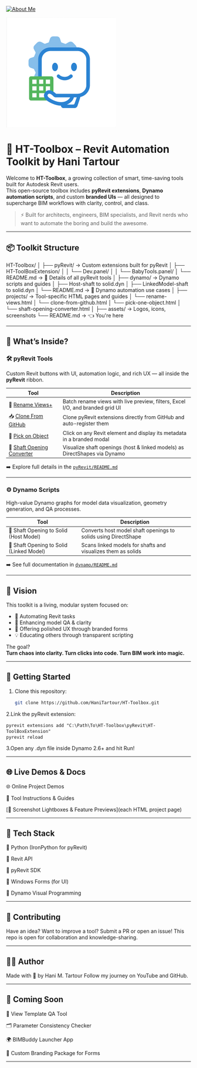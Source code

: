 [![About Me](https://img.shields.io/badge/About-Hani%20Tartour-orange?style=for-the-badge&logo=readthedocs)](https://hanitartour.github.io/about.html)

<p align="left">
  <img src="resources/BIMBuddy Logo-2d.png" width="300" alt="BIMBuddy Logo">




# 🧰 HT-Toolbox – Revit Automation Toolkit by Hani Tartour

Welcome to **HT-Toolbox**, a growing collection of smart, time-saving tools built for Autodesk Revit users.  
This open-source toolbox includes **pyRevit extensions**, **Dynamo automation scripts**, and custom **branded UIs** — all designed to supercharge BIM workflows with clarity, control, and class.  

> ⚡ Built for architects, engineers, BIM specialists, and Revit nerds who want to automate the boring and build the awesome.

---

## 📦 Toolkit Structure
HT-Toolbox/
│
├── pyRevit/ → Custom extensions built for pyRevit
│ ├── HT-ToolBoxExtension/
│ │ └── Dev.panel/
│ │ └── BabyTools.panel/
│ └── README.md → 🔗 Details of all pyRevit tools
│
├── dynamo/ → Dynamo scripts and guides
│ ├── Host-shaft to solid.dyn
│ ├── LinkedModel-shaft to solid.dyn
│ └── README.md → 🔗 Dynamo automation use cases
│
├── projects/ → Tool-specific HTML pages and guides
│ └── rename-views.html
│ └── clone-from-github.html
│ └── pick-one-object.html
│ └── shaft-opening-converter.html
│
├── assets/ → Logos, icons, screenshots
└── README.md → 👈 You're here


---

## 🧠 What’s Inside?

### 🛠 pyRevit Tools
Custom Revit buttons with UI, automation logic, and rich UX — all inside the **pyRevit** ribbon.

| Tool | Description |
|------|-------------|
| 🔄 [Rename Views+](projects/rename-views.html) | Batch rename views with live preview, filters, Excel I/O, and branded grid UI |
| 📥 [Clone From GitHub](projects/clone-from-github.html) | Clone pyRevit extensions directly from GitHub and auto-register them |
| 🎯 [Pick on Object](projects/pick-one-object.html) | Click on any Revit element and display its metadata in a branded modal |
| 🧱 [Shaft Opening Converter](projects/shaft-opening-converter.html) | Visualize shaft openings (host & linked models) as DirectShapes via Dynamo |

➡️ Explore full details in the [`pyRevit/README.md`](pyRevit/README.md)

---

### ⚙️ Dynamo Scripts

High-value Dynamo graphs for model data visualization, geometry generation, and QA processes.

| Tool | Description |
|------|-------------|
| 🧱 Shaft Opening to Solid (Host Model) | Converts host model shaft openings to solids using DirectShape |
| 🧱 Shaft Opening to Solid (Linked Model) | Scans linked models for shafts and visualizes them as solids |

➡️ See full documentation in [`dynamo/README.md`](dynamo/README.md)

---

## 🎯 Vision

This toolkit is a living, modular system focused on:

- 🔁 Automating Revit tasks
- 🧩 Enhancing model QA & clarity
- 🎨 Offering polished UX through branded forms
- 💡 Educating others through transparent scripting

The goal?  
**Turn chaos into clarity. Turn clicks into code. Turn BIM work into magic.**

---

## 🚀 Getting Started

1. Clone this repository:
   ```bash
   git clone https://github.com/HaniTartour/HT-Toolbox.git
2.Link the pyRevit extension:
    
    pyrevit extensions add "C:\Path\To\HT-Toolbox\pyRevit\HT-ToolBoxExtension"
    pyrevit reload
3.Open any .dyn file inside Dynamo 2.6+ and hit Run!

---

## 🌐 Live Demos & Docs
🌐 Online Project Demos

📘 Tool Instructions & Guides

[📸 Screenshot Lightboxes & Feature Previews](each HTML project page)


---

## 🧩 Tech Stack
🐍 Python (IronPython for pyRevit)

🧠 Revit API

🔧 pyRevit SDK

💎 Windows Forms (for UI)

📐 Dynamo Visual Programming

---


## 🤝 Contributing
Have an idea? Want to improve a tool? Submit a PR or open an issue!
This repo is open for collaboration and knowledge-sharing.

---

## 🧑‍💻 Author
Made with 💙 by Hani M. Tartour
Follow my journey on YouTube and GitHub.

---

## 🚧 Coming Soon
🧮 View Template QA Tool

🗂 Parameter Consistency Checker

🌍 BIMBuddy Launcher App

🎨 Custom Branding Package for Forms

---

